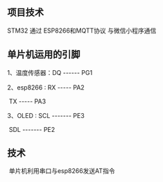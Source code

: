 ## 项目技术

STM32 通过 ESP8266和MQTT协议 与微信小程序通信



## 单片机运用的引脚

1、温度传感器：DQ ------ PG1

2、esp8266 :	 RX -----  PA2 

​					 	  TX -----  PA3

3、OLED : 		SCL -------  PE3

​				 		  SDL ------- PE2

## 技术

​	单片机利用串口与esp8266发送AT指令
